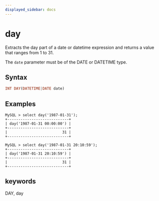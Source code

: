 ```yaml
---
displayed_sidebar: docs
---
```


# day



Extracts the day part of a date or datetime expression and returns a value that ranges from 1 to 31.

The `date` parameter must be of the DATE or DATETIME type.

## Syntax

```Haskell
INT DAY(DATETIME|DATE date)
```

## Examples

```Plain Text
MySQL > select day('1987-01-31');
+----------------------------+
| day('1987-01-31 00:00:00') |
+----------------------------+
|                         31 |
+----------------------------+

MySQL > select day('1987-01-31 20:10:59');
+----------------------------+
| day('1987-01-31 20:10:59') |
+----------------------------+
|                         31 |
+----------------------------+
```

## keywords

DAY, day